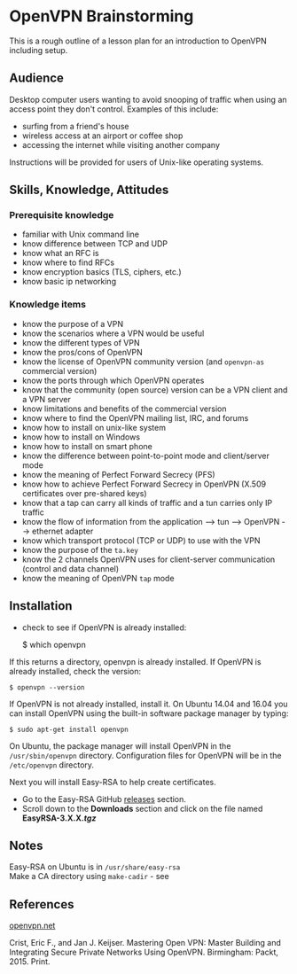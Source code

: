 # OpenVPN Brainstorming

This is a rough outline of a lesson plan for an introduction to OpenVPN including setup.

## Audience

Desktop computer users wanting to avoid snooping of traffic when using an access point they don't control. Examples of this include:

* surfing from a friend's house
* wireless access at an airport or coffee shop
* accessing the internet while visiting another company

Instructions will be provided for users of Unix-like operating systems.

## Skills, Knowledge, Attitudes

### Prerequisite knowledge

* familiar with Unix command line
* know difference between TCP and UDP
* know what an RFC is
* know where to find RFCs
* know encryption basics (TLS, ciphers, etc.)
* know basic ip networking

### Knowledge items

* know the purpose of a VPN
* know the scenarios where a VPN would be useful
* know the different types of VPN
* know the pros/cons of OpenVPN
* know the license of OpenVPN community version (and `openvpn-as` commercial version)
* know the ports through which OpenVPN operates
* know that the community (open source) version can be a VPN client and a VPN server
* know limitations and benefits of the commercial version
* know where to find the OpenVPN mailing list, IRC, and forums
* know how to install on unix-like system
* know how to install on Windows
* know how to install on smart phone
* know the difference between point-to-point mode and client/server mode
* know the meaning of Perfect Forward Secrecy (PFS)
* know how to achieve Perfect Forward Secrecy in OpenVPN (X.509 certificates over pre-shared keys)
* know that a tap can carry all kinds of traffic and a tun carries only IP traffic
* know the flow of information from the application --> tun --> OpenVPN --> ethernet adapter
* know which transport protocol (TCP or UDP) to use with the VPN
* know the purpose of the `ta.key`
* know the 2 channels OpenVPN uses for client-server communication (control and data channel)
* know the meaning of OpenVPN `tap` mode

## Installation

* check to see if OpenVPN is already installed:

	$ which openvpn

If this returns a directory, openvpn is already installed. If OpenVPN is already installed, check the version:

	$ openvpn --version

If OpenVPN is not already installed, install it. On Ubuntu 14.04 and 16.04 you can install OpenVPN using the built-in software package manager by typing:

	$ sudo apt-get install openvpn

On Ubuntu, the package manager will install OpenVPN in the `/usr/sbin/openvpn` directory. Configuration files for OpenVPN will be in the `/etc/openvpn` directory.

Next you will install Easy-RSA to help create certificates.

* Go to the Easy-RSA GitHub [releases][easyrsa] section.     
* Scroll down to the **Downloads** section and click on the file named **EasyRSA-3.X.X._tgz_**



## Notes

Easy-RSA on Ubuntu is in `/usr/share/easy-rsa`    
Make a CA directory using `make-cadir` - see 

## References

[openvpn.net][openvpn]

Crist, Eric F., and Jan J. Keijser. Mastering Open VPN: Master Building and Integrating Secure Private Networks Using OpenVPN. Birmingham: Packt, 2015. Print.

[openvpn]:https://openvpn.net/index.php/open-source.html
[easyrsa]:https://github.com/OpenVPN/easy-rsa/releases
